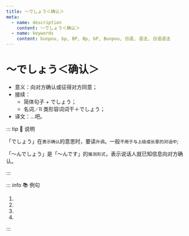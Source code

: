 ```yaml
---
title: ～でしょう＜确认＞
meta:
  - name: description
    content: ～でしょう＜确认＞
  - name: keywords
    content: bunpou, bp, BP, Bp, bP, Bunpou, 日语, 语法, 日语语法
---
```


# ～でしょう＜确认＞

* 意义：向对方确认或征得对方同意；
* 接续：
  * 简体句子 + でしょう；
  * 名词／Ⅱ 类形容词词干＋でしょう；
* 译文：...吧。

::: tip :bookmark: 说明

「でしょう」在`表示确认`的意思时，要读`升调`。一般`不用于与上级或长辈的对话中`;

「～んでしょう」是「～んです」的`推测形式`，表示说话人就已知信息向对方确认。

:::

::: info :books: 例句

1. <grammer-content id='1-10-10-0' sentence="[日本/にほん]では[家/うち]に[入/はい]るとき、[靴/くつ]を[脱/ぬ]がなくてはいけない**んでしょう**?" trans="在日本，进门之前得脱鞋吧？" />
2. <grammer-content id='1-10-10-1' sentence="もう[宿題/しゅくだい]は[終/お]わった**でしょう**?" trans="作业终于做完了？" />
3. <grammer-content id='1-10-10-2' sentence="[王/おう]さんはまだ[二年生/にねんせい]**でしょう**?" trans="小王还是二年级的学生？" />
4. <grammer-content id='1-10-10-3' sentence="[見/み]て、このコップ、かわいい**でしょう**?" trans="看，这个杯子很可爱吧？" />

:::
